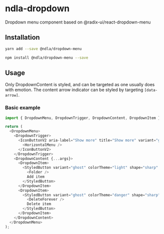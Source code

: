 # ndla-dropdown

Dropdown menu component based on @radix-ui/react-dropdown-menu

## Installation

```sh
yarn add --save @ndla/dropdown-menu
```

```sh
npm install @ndla/dropdown-menu --save
```

## Usage

Only DropdownContent is styled, and can be targeted as one usually does with emotion. The content arrow indicator can be styled by targeting `[data-arrow]`.

### Basic example

```js
import { DropdownMenu, DropdownTrigger, DropdownContent, DropdownItem } from '@ndla/dropdown-menu';

return (
  <DropdownMenu>
    <DropdownTrigger>
      <IconButtonV2 aria-label="Show more" title="Show more" variant="ghost" colorTheme="light">
        <HorizontalMenu />
      </IconButtonV2>
    </DropdownTrigger>
    <DropdownContent {...args}>
      <DropdownItem>
        <StyledButton variant="ghost" colorTheme="light" shape="sharp" size="small" fontWeight="normal">
          <Folder />
          Add item
        </StyledButton>
      </DropdownItem>
      <DropdownItem>
        <StyledButton variant="ghost" colorTheme="danger" shape="sharp" size="small" fontWeight="normal">
          <DeleteForever />
          Delete item
        </StyledButton>
      </DropdownItem>
    </DropdownContent>
  </DropdownMenu>
);
```
